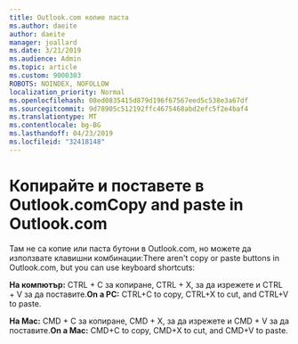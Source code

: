 ```yaml
---
title: Outlook.com копие паста
ms.author: daeite
author: daeite
manager: joallard
ms.date: 3/21/2019
ms.audience: Admin
ms.topic: article
ms.custom: 9000303
ROBOTS: NOINDEX, NOFOLLOW
localization_priority: Normal
ms.openlocfilehash: 08ed0835415d879d196f67567eed5c538e3a67df
ms.sourcegitcommit: 9d78905c512192ffc4675468abd2efc5f2e4baf4
ms.translationtype: MT
ms.contentlocale: bg-BG
ms.lasthandoff: 04/23/2019
ms.locfileid: "32418148"
---
```

# <a name="copy-and-paste-in-outlookcom"></a><span data-ttu-id="1f5f4-102">Копирайте и поставете в Outlook.com</span><span class="sxs-lookup"><span data-stu-id="1f5f4-102">Copy and paste in Outlook.com</span></span>

<span data-ttu-id="1f5f4-103">Там не са копие или паста бутони в Outlook.com, но можете да използвате клавишни комбинации:</span><span class="sxs-lookup"><span data-stu-id="1f5f4-103">There aren't copy or paste buttons in Outlook.com, but you can use keyboard shortcuts:</span></span>

<span data-ttu-id="1f5f4-104">**На компютър:** CTRL + C за копиране, CTRL + X, за да изрежете и CTRL + V за да поставите.</span><span class="sxs-lookup"><span data-stu-id="1f5f4-104">**On a PC:** CTRL+C to copy, CTRL+X to cut, and CTRL+V to paste.</span></span>

<span data-ttu-id="1f5f4-105">**На Mac:** CMD + C за копиране, CMD + X, за да изрежете и CMD + V за да поставите.</span><span class="sxs-lookup"><span data-stu-id="1f5f4-105">**On a Mac:** CMD+C to copy, CMD+X to cut, and CMD+V to paste.</span></span>